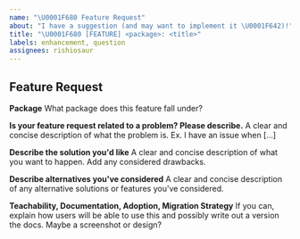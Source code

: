 ```yaml
---
name: "\U0001F680 Feature Request"
about: "I have a suggestion (and may want to implement it \U0001F642)!"
title: "\U0001F680 [FEATURE] <package>: <title>"
labels: enhancement, question
assignees: rishiosaur
---
```


## Feature Request

**Package**
What package does this feature fall under?

**Is your feature request related to a problem? Please describe.**
A clear and concise description of what the problem is. Ex. I have an issue when [...]

**Describe the solution you'd like**
A clear and concise description of what you want to happen. Add any considered drawbacks.

**Describe alternatives you've considered**
A clear and concise description of any alternative solutions or features you've considered.

**Teachability, Documentation, Adoption, Migration Strategy**
If you can, explain how users will be able to use this and possibly write out a version the docs.
Maybe a screenshot or design?
